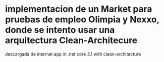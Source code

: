 # implementacion de un Market para pruebas de empleo Olimpia y Nexxo, donde se intento usar una arquitectura Clean-Architecure 
descargada de internet
app in .net core 3.1 with clean-architecture
